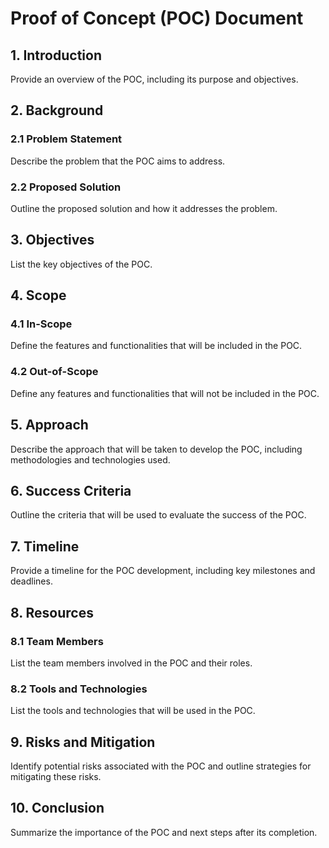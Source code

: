 # Proof of Concept (POC) Document

## 1. Introduction
Provide an overview of the POC, including its purpose and objectives.

## 2. Background
### 2.1 Problem Statement
Describe the problem that the POC aims to address.

### 2.2 Proposed Solution
Outline the proposed solution and how it addresses the problem.

## 3. Objectives
List the key objectives of the POC.

## 4. Scope
### 4.1 In-Scope
Define the features and functionalities that will be included in the POC.

### 4.2 Out-of-Scope
Define any features and functionalities that will not be included in the POC.

## 5. Approach
Describe the approach that will be taken to develop the POC, including methodologies and technologies used.

## 6. Success Criteria
Outline the criteria that will be used to evaluate the success of the POC.

## 7. Timeline
Provide a timeline for the POC development, including key milestones and deadlines.

## 8. Resources
### 8.1 Team Members
List the team members involved in the POC and their roles.

### 8.2 Tools and Technologies
List the tools and technologies that will be used in the POC.

## 9. Risks and Mitigation
Identify potential risks associated with the POC and outline strategies for mitigating these risks.

## 10. Conclusion
Summarize the importance of the POC and next steps after its completion.
